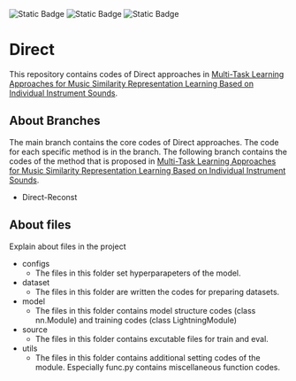 <p style="display: inline">
  <img alt="Static Badge" src="https://img.shields.io/badge/Python-3.10.9-yellow?logo=python">
  <img alt="Static Badge" src="https://img.shields.io/badge/Pytorch-1.12.1-blue?logo=pytorch">
  <img alt="Static Badge" src="https://img.shields.io/badge/Numpy-1.24.3-red?logo=numpy">
</p>

# Direct
This repository contains codes of Direct approaches in [Multi-Task Learning Approaches for Music Similarity Representation Learning Based on Individual Instrument Sounds](http://www.apsipa2024.org/files/papers/333.pdf).

## About Branches
The main branch contains the core codes of Direct approaches. The code for each specific method is in the branch.
The following branch contains the codes of the method that is proposed in [Multi-Task Learning Approaches for Music Similarity Representation Learning Based on Individual Instrument Sounds](http://www.apsipa2024.org/files/papers/333.pdf).
- Direct-Reconst

## About files
Explain about files in the project

- configs
  - The files in this folder set hyperparapeters of the model.
- dataset
  - The files in this folder are written the codes for preparing datasets.
- model
  - The files in this folder contains model structure codes (class nn.Module) and training codes (class LightningModule)
- source
  - The files in this folder contains excutable files for train and eval.
- utils
  - The files in this folder contains additional setting codes of the module. Especially func.py contains miscellaneous function codes.

